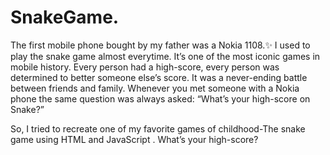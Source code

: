 # SnakeGame.
The first mobile phone bought by my father was a Nokia 1108.✨
I used to play the snake game almost everytime.
It’s one of the most iconic games in mobile history. Every person had a high-score, every person was determined to better someone else’s score. It was a never-ending battle between friends and family. Whenever you met someone with a Nokia phone the same question was always asked: “What’s your high-score on Snake?”

So, I tried to recreate one of my favorite games of childhood-The snake game using HTML and JavaScript .
What’s your high-score?

